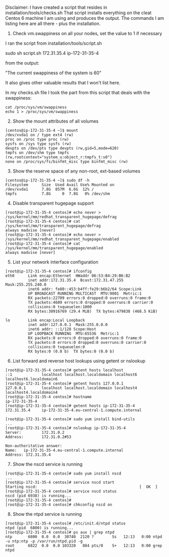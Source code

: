 Disclaimer:
I have created a script that resides in installation/tools/checks.sh
That script installs everything on the cleat Centos 6 machine I am using and produces the output. The commands I am listing here are all there - plus the installation.

1. Check vm.swappiness on all your nodes, set the value to 1 if necessary

I ran the script from installation/tools/script.sh

sudo sh script.sh 172.31.35.4 ip-172-31-35-4

from the output:

"The current swappiness of the system is 60"

It also gives other valuable results that I won't list here.

In my checks.sh file I took the part from this script that deals with the swappiness:
```
cat /proc/sys/vm/swappiness
echo 1 > /proc/sys/vm/swappiness
```

2. Show the mount attributes of all volumes
```
[centos@ip-172-31-35-4 ~]$ mount
/dev/xvda1 on / type ext4 (rw)
proc on /proc type proc (rw)
sysfs on /sys type sysfs (rw)
devpts on /dev/pts type devpts (rw,gid=5,mode=620)
tmpfs on /dev/shm type tmpfs (rw,rootcontext="system_u:object_r:tmpfs_t:s0")
none on /proc/sys/fs/binfmt_misc type binfmt_misc (rw)
```
3. Show the reserve space of any non-root, ext-based volumes
```
[centos@ip-172-31-35-4 ~]$ sudo df -h
Filesystem      Size  Used Avail Use% Mounted on
/dev/xvda1      7.8G  857M  6.6G  12% /
tmpfs           7.8G     0  7.8G   0% /dev/shm
```
4. Disable transparent hugepage support
```
[root@ip-172-31-35-4 centos]# echo never > /sys/kernel/mm/redhat_transparent_hugepage/defrag
[root@ip-172-31-35-4 centos]# cat /sys/kernel/mm/transparent_hugepage/defrag
always madvise [never]
[root@ip-172-31-35-4 centos]# echo never > /sys/kernel/mm/redhat_transparent_hugepage/enabled
[root@ip-172-31-35-4 centos]# cat /sys/kernel/mm/transparent_hugepage/enabled
always madvise [never]
```
5. List your network interface configuration
```
[root@ip-172-31-35-4 centos]# ifconfig
eth0      Link encap:Ethernet  HWaddr 06:53:B4:29:B6:B2
          inet addr:172.31.35.4  Bcast:172.31.47.255  Mask:255.255.240.0
          inet6 addr: fe80::453:b4ff:fe29:b6b2/64 Scope:Link
          UP BROADCAST RUNNING MULTICAST  MTU:9001  Metric:1
          RX packets:22709 errors:0 dropped:0 overruns:0 frame:0
          TX packets:4609 errors:0 dropped:0 overruns:0 carrier:0
          collisions:0 txqueuelen:1000
          RX bytes:30916769 (29.4 MiB)  TX bytes:479838 (468.5 KiB)

lo        Link encap:Local Loopback
          inet addr:127.0.0.1  Mask:255.0.0.0
          inet6 addr: ::1/128 Scope:Host
          UP LOOPBACK RUNNING  MTU:65536  Metric:1
          RX packets:0 errors:0 dropped:0 overruns:0 frame:0
          TX packets:0 errors:0 dropped:0 overruns:0 carrier:0
          collisions:0 txqueuelen:0
          RX bytes:0 (0.0 b)  TX bytes:0 (0.0 b)
```
6. List forward and reverse host lookups using getent or nslookup
```
[root@ip-172-31-35-4 centos]# getent hosts localhost
::1             localhost localhost.localdomain localhost6 localhost6.localdomain6
[root@ip-172-31-35-4 centos]# getent hosts 127.0.0.1
127.0.0.1       localhost localhost.localdomain localhost4 localhost4.localdomain4
[root@ip-172-31-35-4 centos]# hostname
ip-172-31-35-4
[root@ip-172-31-35-4 centos]# getent hosts ip-172-31-35-4
172.31.35.4     ip-172-31-35-4.eu-central-1.compute.internal

[root@ip-172-31-35-4 centos]# sudo yum install bind-utils
...
[root@ip-172-31-35-4 centos]# nslookup ip-172-31-35-4
Server:         172.31.0.2
Address:        172.31.0.2#53

Non-authoritative answer:
Name:   ip-172-31-35-4.eu-central-1.compute.internal
Address: 172.31.35.4
```
7. Show the nscd service is running
```
[root@ip-172-31-35-4 centos]# sudo yum install nscd
...
[root@ip-172-31-35-4 centos]# service nscd start
Starting nscd:                                             [  OK  ]
[root@ip-172-31-35-4 centos]# service nscd status
nscd (pid 6938) is running...
[root@ip-172-31-35-4 centos]#
[root@ip-172-31-35-4 centos]# chkconfig nscd on
```
8. Show the ntpd service is running
```
[root@ip-172-31-35-4 centos]# /etc/init.d/ntpd status
ntpd (pid  6800) is running...
[root@ip-172-31-35-4 centos]# ps aux | grep ntpd
ntp       6800  0.0  0.0  30740  2120 ?        Ss   12:13   0:00 ntpd -u ntp:ntp -p /var/run/ntpd.pid -g
root      6822  0.0  0.0 103320   884 pts/0    S+   12:13   0:00 grep ntpd
```
